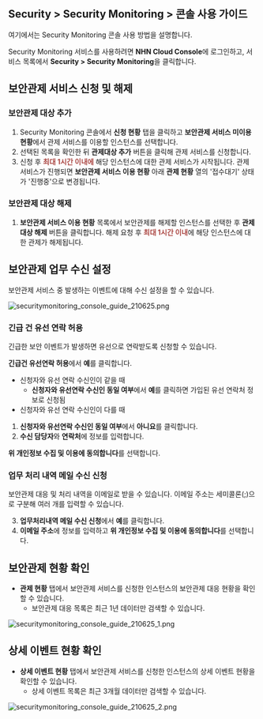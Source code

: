 ## Security > Security Monitoring > 콘솔 사용 가이드

여기에서는 Security Monitoring 콘솔 사용 방법을 설명합니다.

Security Monitoring 서비스를 사용하려면 **NHN Cloud Console**에 로그인하고, 서비스 목록에서 **Security > Security Monitoring**을 클릭합니다.

## 보안관제 서비스 신청 및 해제
### 보안관제 대상 추가
1. Security Monitoring 콘솔에서 **신청 현황** 탭을 클릭하고 **보안관제 서비스 미이용 현황**에서 관제 서비스를 이용할 인스턴스를 선택합니다.
2. 선택된 목록을 확인한 뒤 **관제대상 추가** 버튼을 클릭해 관제 서비스를 신청합니다.
3. 신청 후 <span style="color:#ab4642">**최대 1시간 이내에**</span> 해당 인스턴스에 대한 관제 서비스가 시작됩니다. 관제 서비스가 진행되면 **보안관제 서비스 이용 현황** 아래 **관제 현황** 열의 '접수대기' 상태가 '진행중'으로 변경됩니다.

### 보안관제 대상 해제
1. **보안관제 서비스 이용 현황** 목록에서 보안관제를 해제할 인스턴스를 선택한 후 **관제대상 해제** 버튼을 클릭합니다.
해제 요청 후 <span style="color:#ab4642">**최대 1시간 이내**</span>에 해당 인스턴스에 대한 관제가 해제됩니다.

## 보안관제 업무 수신 설정
보안관제 서비스 중 발생하는 이벤트에 대해 수신 설정을 할 수 있습니다.

![securitymonitoring_console_guide_210625.png](http://static.toastoven.net/prod_mss/securitymonitoring_console_guide_210625.png)

### 긴급 건 유선 연락 허용

긴급한 보안 이벤트가 발생하면 유선으로 연락받도록 신청할 수 있습니다.

**긴급건 유선연락 허용**에서 **예**를 클릭합니다.

- 신청자와 유선 연락 수신인이 같을 때
  - **신청자와 유선연락 수신인 동일 여부**에서 **예**를 클릭하면 가입된 유선 연락처 정보로 신청됨
- 신청자와 유선 연락 수신인이 다를 때
 1. **신청자와 유선연락 수신인 동일 여부**에서 **아니요**를 클릭합니다.
 2. **수신 담당자**와 **연락처**에 정보를 입력합니다.

**위 개인정보 수집 및 이용에 동의합니다**를 선택합니다.

### 업무 처리 내역 메일 수신 신청

보안관제 대응 및 처리 내역을 이메일로 받을 수 있습니다. 이메일 주소는 세미콜론(;)으로 구분해 여러 개를 입력할 수 있습니다.

3. **업무처리내역 메일 수신 신청**에서 **예**를 클릭합니다.
4. **이메일 주소**에 정보를 입력하고 **위 개인정보 수집 및 이용에 동의합니다**를 선택합니다.

## 보안관제 현황 확인
- **관제 현황** </span>  탭에서 보안관제 서비스를 신청한 인스턴스의 보안관제 대응 현황을 확인할 수 있습니다. 
  - 보안관제 대응 목록은 최근 1년 데이터만 검색할 수 있습니다.

![securitymonitoring_console_guide_210625_1.png](http://static.toastoven.net/prod_mss/securitymonitoring_console_guide_210625_1.png)

## 상세 이벤트 현황 확인
- **상세 이벤트 현황** </span>  탭에서 보안관제 서비스를 신청한 인스턴스의 상세 이벤트 현황을 확인할 수 있습니다. 
  - 상세 이벤트 목록은 최근 3개월 데이터만 검색할 수 있습니다.

![securitymonitoring_console_guide_210625_2.png](http://static.toastoven.net/prod_mss/securitymonitoring_console_guide_210625_2.png)
